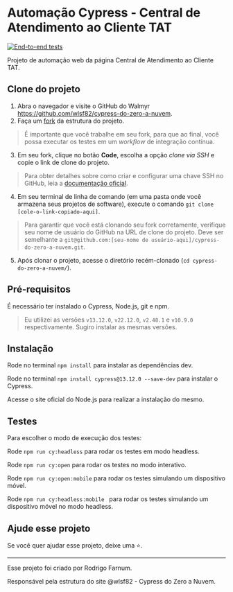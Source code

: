 # Automação Cypress - Central de Atendimento ao Cliente TAT

[![End-to-end tests](https://github.com/Rodrigofarnum/cypress-do-zero-a-nuvem/actions/workflows/ci.yml/badge.svg?branch=main)](https://github.com/Rodrigofarnum/cypress-do-zero-a-nuvem/actions/workflows/ci.yml)


Projeto de automação web da página Central de Atendimento ao Cliente TAT.


## Clone do projeto 

1. Abra o navegador e visite o GitHub do Walmyr https://github.com/wlsf82/cypress-do-zero-a-nuvem.
2. Faça um [fork]((https://docs.github.com/en/get-started/quickstart/fork-a-repo)) da estrutura do projeto.

> É importante que você trabalhe em seu fork, para que ao final, você possa executar os testes em um _workflow_ de integração contínua.

3. Em seu fork, clique no botão **Code**, escolha a opção _clone via SSH_ e copie o link de clone do projeto.

> Para obter detalhes sobre como criar e configurar uma chave SSH no GitHub, leia a [documentação oficial](https://docs.github.com/pt/authentication/connecting-to-github-with-ssh/about-ssh).

4. Em seu terminal de linha de comando (em uma pasta onde você armazena seus projetos de software), execute o comando `git clone [cole-o-link-copiado-aqui]`.

> Para garantir que você está clonando seu fork corretamente, verifique seu nome de usuário do GitHub na URL de clone do projeto. Deve ser semelhante a `git@github.com:[seu-nome de usuário-aqui]/cypress-do-zero-a-nuvem.git`.

5. Após clonar o projeto, acesse o diretório recém-clonado (`cd cypress-do-zero-a-nuvem/`).


## Pré-requisitos

É necessário ter instalado o Cypress, Node.js, git e npm.

> Eu utilizei as versões `v13.12.0`, `v22.12.0`, `v2.48.1` e `v10.9.0` respectivamente. Sugiro instalar as mesmas versões.

## Instalação

Rode no terminal `npm install` para instalar as dependências dev.

Rode no terminal `npm install cypress@13.12.0 --save-dev` para instalar o Cypress.

Acesse o site oficial do Node.js para realizar a instalação do mesmo.

## Testes

Para escolher o modo de execução dos testes:

Rode `npm run cy:headless` para rodar os testes em modo headless.

Rode `npm run cy:open` para rodar os testes no modo interativo.

Rode `npm run cy:open:mobile` para rodar os testes simulando um dispositivo móvel.

Rode `npm run cy:headless:mobile ` para rodar os testes simulando um dispositivo móvel no modo headless.

## Ajude esse projeto

Se você quer ajudar esse projeto, deixe uma ⭐.

___

Esse projeto foi criado por Rodrigo Farnum.

Responsável pela estrutura do site @wlsf82 - Cypress do Zero a Nuvem.
